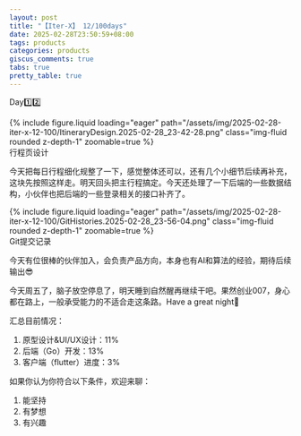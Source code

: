 ```yaml
---
layout: post
title: "【Iter-X】 12/100days"
date: 2025-02-28T23:50:59+08:00
tags: products
categories: products
giscus_comments: true
tabs: true
pretty_table: true
---
```


Day1️⃣2️⃣

<div class="row mt-3">
    <div class="col-sm mt-0 mb-0">
        {% include figure.liquid loading="eager" path="/assets/img/2025-02-28-iter-x-12-100/ItineraryDesign.2025-02-28_23-42-28.png" class="img-fluid rounded z-depth-1" zoomable=true %}
    </div>
</div>
<div class="caption mt-0">
    行程页设计
</div>

今天把每日行程细化规整了一下，感觉整体还可以，还有几个小细节后续再补充，这块先按照这样走。明天回头把主行程搞定。今天还处理了一下后端的一些数据结构，小伙伴也把后端的一些登录相关的接口补齐了。

<div class="row mt-3">
    <div class="col-sm mt-0 mb-0">
        {% include figure.liquid loading="eager" path="/assets/img/2025-02-28-iter-x-12-100/GitHistories.2025-02-28_23-56-04.png" class="img-fluid rounded z-depth-1" zoomable=true %}
    </div>
</div>
<div class="caption mt-0">
    Git提交记录
</div>

今天有位很棒的伙伴加入，会负责产品方向，本身也有AI和算法的经验，期待后续输出😎

今天周五了，脑子放空停息了，明天睡到自然醒再继续干吧。果然创业007，身心都在路上，一般承受能力的不适合走这条路。Have a great night🌚

汇总目前情况：

1. 原型设计&UI/UX设计：11%
2. 后端（Go）开发：13%
3. 客户端（flutter）进度：3%

如果你认为你符合以下条件，欢迎来聊：

1. 能坚持
2. 有梦想
3. 有兴趣
